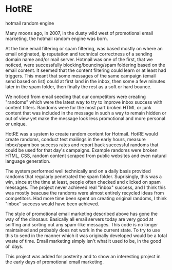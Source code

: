 # HotRE
hotmail random engine

Many moons ago, in 2007, in the dusty wild west of promotional email marketing, the hotmail random engine was born.

At the time email filtering or spam filtering, was based mostly on where an email originated, ip reputation and technical correctness of a sending domain name and/or mail server. Hotmail was one of the first, that we noticed, were successfully blocking/bouncing/spam foldering based on the email content. It seemed that the content filtering could learn or at least had triggers. This meant that some messages of the same campaign (email send based on list) could at first land in the inbox, then some a few minutes later in the spam folder, then finally the rest as a soft or hard bounce.

We noticed from email seeding that our competitors were creating "randoms" which were the latest way to try to improve inbox success with content filters. Randoms were for the most part broken HTML or junk content that was included in the message in such a way to remain hidden or out of view yet make the message look less promotional and more personal or unique.

HotRE was a system to create random content for Hotmail. HotRE would create randoms, conduct test mailings in the early hours, measure inbox/spam box success rates and report back successful randoms that could be used for that day's campaigns. Example randoms were broken HTML, CSS, random content scraped from public websites and even natural language generation.

The system performed well technically and on a daily basis provided randoms that regularly penetrated the spam folder. Suprisingly, this was a win, since at the time at least, people often checked and clicked on spam messages. The project never achieved real "inbox" success, and I think this was mostly beacuse the randoms were almost entirely recycled ideas from competitors. Had more time been spent on creating original randoms, I think "inbox" success would have been achieved.

The style of promotional email marketing described above has gone the way of the dinosaur. Basically all email servers today are very good at sniffing and sorting out any spam-like messages. This code is no longer maintained and probably does not work in the current state. To try to use this to send in the manner which it was originally developed would be a total waste of time. Email marketing simply isn't what it used to be, in the good ol' days.

This project was added for posterity and to show an interesting project in the early days of promotional email marketing.
